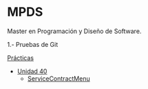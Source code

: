 # MPDS
Master en Programación y Diseño de Software. 

1.- Pruebas de Git

[Prácticas](https://github.com/pbover/MPDS/tree/main/practicas)

- [Unidad 40](https://github.com/pbover/MPDS/tree/main/practicas/UNIDAD_40)
  - [ServiceContractMenu](https://github.com/pbover/MPDS/tree/main/practicas/UNIDAD_40/ServicesContractMenu)


